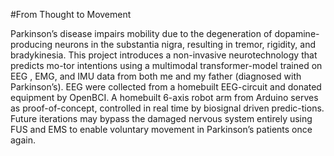 #From Thought to Movement

Parkinson’s disease impairs mobility due to the degeneration of dopamine-producing neurons in the substantia nigra, resulting in tremor, rigidity, and bradykinesia. This project introduces a non-invasive neurotechnology that predicts mo-tor intentions using a multimodal transformer-model trained on EEG , EMG, and IMU data from both me and my father (diagnosed with Parkinson’s). EEG were collected from a homebuilt EEG-circuit and donated equipment by OpenBCI. A homebuilt 6-axis robot arm from Arduino serves as proof-of-concept, controlled in real time by biosignal driven predic-tions. Future iterations may bypass the damaged nervous system entirely using FUS and EMS to enable voluntary movement in Parkinson’s patients once again.
